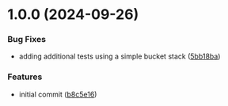 # 1.0.0 (2024-09-26)


### Bug Fixes

* adding additional tests using a simple bucket stack ([5bb18ba](https://github.com/bruvio/cloudformation-checker/commit/5bb18ba7a35046d65db97ed9ca132c7d6ee568d8))


### Features

* initial commit ([b8c5e16](https://github.com/bruvio/cloudformation-checker/commit/b8c5e1658839de11856851be43f17876cf1368be))
